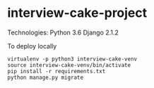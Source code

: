 # interview-cake-project

Technologies:
Python 3.6
Django 2.1.2

To deploy locally
```
virtualenv -p python3 interview-cake-venv
source interview-cake-venv/bin/activate
pip install -r requirements.txt
python manage.py migrate
```
